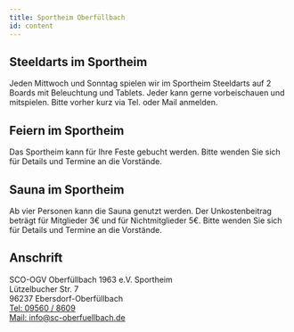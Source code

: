 ```yaml
---
title: Sportheim Oberfüllbach
id: content
---
```


## Steeldarts im Sportheim

Jeden Mittwoch und Sonntag spielen wir im Sportheim Steeldarts auf 2 Boards mit Beleuchtung und Tablets. Jeder kann gerne vorbeischauen und mitspielen. Bitte vorher kurz via Tel. oder Mail anmelden.

## Feiern im Sportheim

Das Sportheim kann für Ihre Feste gebucht werden.
Bitte wenden Sie sich für Details und Termine an die Vorstände.

## Sauna im Sportheim

Ab vier Personen kann die Sauna genutzt werden. Der Unkostenbeitrag beträgt für Mitglieder 3€ und für Nichtmitglieder 5€. Bitte wenden Sie sich für Details und Termine an die Vorstände.

## Anschrift

SCO-OGV Oberfüllbach 1963 e.V. Sportheim  
Lützelbucher Str. 7  
96237 Ebersdorf-Oberfüllbach  
[Tel: 09560 / 8609](tel:095608609)  
[Mail: info@sc-oberfuellbach.de](mailto:info@sc-oberfuellbach.de)  

